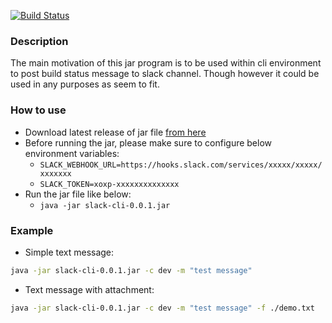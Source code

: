 [![Build Status](https://travis-ci.org/h4ck4life/slack-post-cli.svg?branch=master)](https://travis-ci.org/h4ck4life/slack-post-cli)

### Description
The main motivation of this jar program is to be used within cli environment to post build status message to slack channel. Though however it could be used in any purposes as seem to fit.

### How to use
* Download latest release of jar file [from here](https://github.com/h4ck4life/slack-post-cli/releases/download/v0.0.2/slack-cli-0.0.2.jar)
* Before running the jar, please make sure to configure below environment variables:
	*  `SLACK_WEBHOOK_URL=https://hooks.slack.com/services/xxxxx/xxxxx/xxxxxxx`
	*  `SLACK_TOKEN=xoxp-xxxxxxxxxxxxxx`
* Run the jar file like below:
	* `java -jar slack-cli-0.0.1.jar`

### Example
* Simple text message:
```sh
java -jar slack-cli-0.0.1.jar -c dev -m "test message"
```
* Text message with attachment:
```sh
java -jar slack-cli-0.0.1.jar -c dev -m "test message" -f ./demo.txt
```

